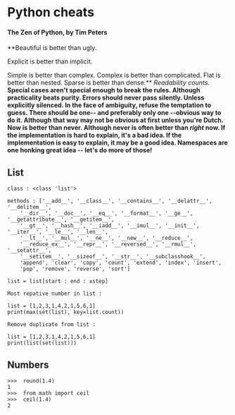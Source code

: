 Python cheats
===============================

#### The Zen of Python, by Tim Peters 

**Beautiful is better than ugly.

Explicit is better than implicit.

Simple is better than complex.
Complex is better than complicated.
Flat is better than nested.
Sparse is better than dense.**
*Readability counts.*
**Special cases aren't special enough to break the rules.
Although practicality beats purity.
Errors should never pass silently.
Unless explicitly silenced.
In the face of ambiguity, refuse the temptation to guess.
There should be one-- and preferably only one --obvious way to do it.
Although that way may not be obvious at first unless you're Dutch.
Now is better than never.
Although never is often better than *right* now.
If the implementation is hard to explain, it's a bad idea.
If the implementation is easy to explain, it may be a good idea.
Namespaces are one honking great idea -- let's do more of those!**



List
----
```
class : <class 'list'>
```
```
methods : ['__add__', '__class__', '__contains__', '__delattr__', '__delitem__', 
	'__dir__', '__doc__', '__eq__', '__format__', '__ge__', '__getattribute__', '__getitem__', 
	'__gt__', '__hash__', '__iadd__', '__imul__', '__init__', '__iter__', '__le__', '__len__',
 	'__lt__', '__mul__', '__ne__', '__new__', '__reduce__', 
	'__reduce_ex__', '__repr__', '__reversed__', '__rmul__', '__setattr__',
 	'__setitem__', '__sizeof__', '__str__', '__subclasshook__', 
	'append', 'clear', 'copy', 'count', 'extend', 'index', 'insert',
 	'pop', 'remove', 'reverse', 'sort']
```
```
list = list[start : end : ±step]
```
```
Most repative number in list :

list = [1,2,3,1,4,2,1,5,6,1]
print(max(set(list), key=list.count))
```
```
Remove duplicate from list :

list = [1,2,3,1,4,2,1,5,6,1]
print(list(set(list)))
```

Numbers
----

```
>>>  round(1.4)
1
>>>  from math import ceil
>>>  ceil(1.4)
2
```

